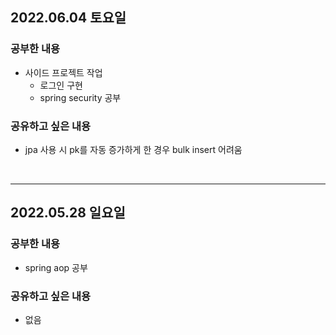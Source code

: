 ## 2022.06.04 토요일
### 공부한 내용
- 사이드 프로젝트 작업
    + 로그인 구현
    + spring security 공부
### 공유하고 싶은 내용
- jpa 사용 시 pk를 자동 증가하게 한 경우 bulk insert 어려움
<br>

---
## 2022.05.28 일요일
### 공부한 내용
- spring aop 공부

### 공유하고 싶은 내용
- 없음
